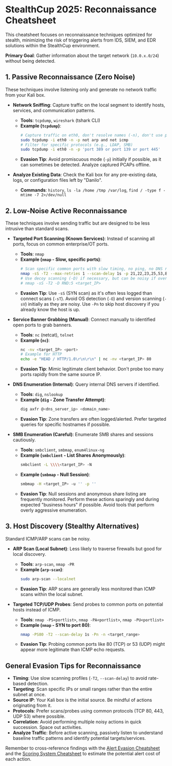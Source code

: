 # StealthCup 2025: Reconnaissance Cheatsheet

This cheatsheet focuses on reconnaissance techniques optimized for stealth, minimizing the risk of triggering alerts from IDS, SIEM, and EDR solutions within the StealthCup environment.

**Primary Goal**: Gather information about the target network (`10.0.x.0/24`) without being detected.

## 1. Passive Reconnaissance (Zero Noise)

These techniques involve listening only and generate no network traffic from your Kali box.

- **Network Sniffing**: Capture traffic on the local segment to identify hosts, services, and communication patterns.
  - **Tools**: `tcpdump`, `wireshark` (tshark CLI)
  - **Example (`tcpdump`)**:
    ```bash
    # Capture traffic on eth0, don't resolve names (-n), don't use promiscuous mode initially
    sudo tcpdump -i eth0 -n -p not arp and not icmp
    # Filter for specific protocols (e.g., LDAP, SMB)
    sudo tcpdump -i eth0 -n -p 'port 389 or port 139 or port 445'
    ```
  - **Evasion Tip**: Avoid promiscuous mode (`-p`) initially if possible, as it can sometimes be detected. Analyze captured PCAPs offline.

- **Analyze Existing Data**: Check the Kali box for any pre-existing data, logs, or configuration files left by "Danilo".
  - **Commands**: `history`, `ls -la /home /tmp /var/log`, `find / -type f -mtime -7 2>/dev/null`

## 2. Low-Noise Active Reconnaissance

These techniques involve sending traffic but are designed to be less intrusive than standard scans.

- **Targeted Port Scanning (Known Services)**: Instead of scanning all ports, focus on common enterprise/OT ports.
  - **Tools**: `nmap`
  - **Example (`nmap` - Slow, specific ports)**:
    ```bash
    # Scan specific common ports with slow timing, no ping, no DNS resolution
    nmap -sS -T2 --max-retries 1 --scan-delay 1s -p 21,22,23,25,53,80,110,135,139,443,445,1433,1521,3306,3389,5900,5985,5986,47808 -Pn -n <target_IP>
    # Use decoy scanning (-D) if necessary, but can be noisy if overused
    # nmap -sS -T2 -D RND:5 <target_IP>
    ```
  - **Evasion Tip**: Use `-sS` (SYN scan) as it's often less logged than connect scans (`-sT`). Avoid OS detection (`-O`) and version scanning (`-sV`) initially as they are noisy. Use `-Pn` to skip host discovery if you already know the host is up.

- **Service Banner Grabbing (Manual)**: Connect manually to identified open ports to grab banners.
  - **Tools**: `nc` (netcat), `telnet`
  - **Example (`nc`)**:
    ```bash
    nc -nv <target_IP> <port>
    # Example for HTTP
    echo -e "HEAD / HTTP/1.0\r\n\r\n" | nc -nv <target_IP> 80
    ```
  - **Evasion Tip**: Mimic legitimate client behavior. Don't probe too many ports rapidly from the same source IP.

- **DNS Enumeration (Internal)**: Query internal DNS servers if identified.
  - **Tools**: `dig`, `nslookup`
  - **Example (`dig` - Zone Transfer Attempt)**:
    ```bash
    dig axfr @<dns_server_ip> <domain_name>
    ```
  - **Evasion Tip**: Zone transfers are often logged/alerted. Prefer targeted queries for specific hostnames if possible.

- **SMB Enumeration (Careful)**: Enumerate SMB shares and sessions cautiously.
  - **Tools**: `smbclient`, `smbmap`, `enum4linux-ng`
  - **Example (`smbclient` - List Shares Anonymously)**:
    ```bash
    smbclient -L \\\\<target_IP> -N
    ```
  - **Example (`smbmap` - Null Session)**:
    ```bash
    smbmap -H <target_IP> -u '' -p ''
    ```
  - **Evasion Tip**: Null sessions and anonymous share listing are frequently monitored. Perform these actions sparingly and during expected "business hours" if possible. Avoid tools that perform overly aggressive enumeration.

## 3. Host Discovery (Stealthy Alternatives)

Standard ICMP/ARP scans can be noisy.

- **ARP Scan (Local Subnet)**: Less likely to traverse firewalls but good for local discovery.
  - **Tools**: `arp-scan`, `nmap -PR`
  - **Example (`arp-scan`)**:
    ```bash
    sudo arp-scan --localnet
    ```
  - **Evasion Tip**: ARP scans are generally less monitored than ICMP scans within the local subnet.

- **Targeted TCP/UDP Probes**: Send probes to common ports on potential hosts instead of ICMP.
  - **Tools**: `nmap -PS<portlist>`, `nmap -PA<portlist>`, `nmap -PU<portlist>`
  - **Example (`nmap` - SYN to port 80)**:
    ```bash
    nmap -PS80 -T2 --scan-delay 1s -Pn -n <target_range>
    ```
  - **Evasion Tip**: Probing common ports like 80 (TCP) or 53 (UDP) might appear more legitimate than ICMP echo requests.

## General Evasion Tips for Reconnaissance

- **Timing**: Use slow scanning profiles (`-T2`, `--scan-delay`) to avoid rate-based detection.
- **Targeting**: Scan specific IPs or small ranges rather than the entire subnet at once.
- **Source IP**: Your Kali box is the initial source. Be mindful of actions originating from it.
- **Protocols**: Prefer scans/probes using common protocols (TCP 80, 443, UDP 53) where possible.
- **Correlation**: Avoid performing multiple noisy actions in quick succession. Space out activities.
- **Analyze Traffic**: Before active scanning, passively listen to understand baseline traffic patterns and identify potential targets/services.

Remember to cross-reference findings with the [Alert Evasion Cheatsheet](Alert-Evasion-Cheatsheet.md) and the [Scoring System Cheatsheet](Scoring-System-Cheatsheet.md) to estimate the potential alert cost of each action.